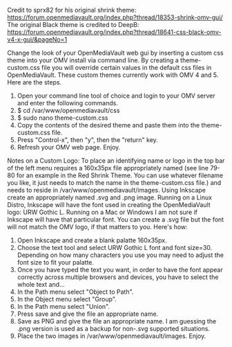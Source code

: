 Credit to sprx82 for his original shrink theme: https://forum.openmediavault.org/index.php?thread/18353-shrink-omv-gui/
The original Black theme is credited to DeepB: https://forum.openmediavault.org/index.php?thread/18641-css-black-omv-v4-x-gui/&pageNo=1

Change the look of your OpenMediaVault web gui by inserting a custom css theme into your OMV install via command line. By creating a theme-custom.css file you will override certain values in the default css files in OpenMediaVault. These custom themes currently work with OMV 4 and 5. Here are the steps.

1. Open your command line tool of choice and login to your OMV server and enter the following commands.
2. $ cd /var/www/openmediavault/css
3. $ sudo nano theme-custom.css
4. Copy the contents of the desired theme and paste them into the theme-custom.css file.
5. Press "Control-x", then "y", then the "return" key.
6. Refresh your OMV web page.
Enjoy.

Notes on a Custom Logo: To place an identifying name or logo in the top bar of the left menu requires a 160x35px file appropriately named (see line 79-80 for an example in the Red Shrink Theme. You can use whatever filename you like, it just needs to match the name in the theme-custom.css file.) and needs to reside in /var/www/openmediavault/images. Using Inkscape create an appropriately named .svg and .png image. Running on a Linux Distro, Inkscape will have the font used in creating the OpenMediaVault logo: URW Gothic L. Running on a Mac or Windows I am not sure if Inkscape will have that particular font. You can create a .svg file but the font will not match the OMV logo, if that matters to you. Here's how:
1. Open Inkscape and create a blank palatte 160x35px.
2. Choose the text tool and select URW Gothic L font and font size=30. Depending on how many characters you use you may need to adjust the font size to fit your palatte.
3. Once you have typed the text you want, in order to have the font appear correctly across multiple browsers and devices, you have to select the whole text and...
4. In the Path menu select "Object to Path".
5. In the Object menu select "Group".
6. In the Path menu select "Union".
7. Press save and give the file an appropriate name.
8. Save as PNG and give the file an appropriate name. I am guessing the .png version is used as a backup for non-.svg supported situations. 
9. Place the two images in /var/www/openmediavault/images.
Enjoy.
